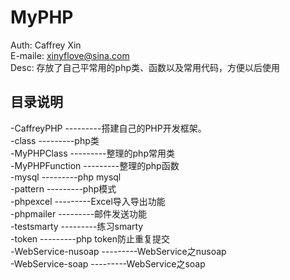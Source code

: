 # MyPHP

Auth: Caffrey Xin<br>
E-maile: xinyflove@sina.com<br>
Desc: 存放了自己平常用的php类、函数以及常用代码，方便以后使用<br>

## 目录说明
-CaffreyPHP         ---------搭建自己的PHP开发框架。<br>
-class         ---------php类<br>
-MyPHPClass         ---------整理的php常用类<br>
-MyPHPFunction      ---------整理的php函数<br>
-mysql      ---------php mysql<br>
-pattern      ---------php模式<br>
-phpexcel           ---------Excel导入导出功能<br>
-phpmailer          ---------邮件发送功能<br>
-testsmarty          ---------练习smarty<br>
-token          ---------php token防止重复提交<br>
-WebService-nusoap  ---------WebService之nusoap<br>
-WebService-soap    ---------WebService之soap<br>
